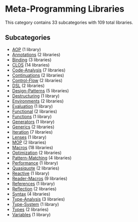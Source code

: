 # Meta-Programming Libraries

This category contains 33 subcategories with 109 total libraries.

## Subcategories

- [AOP](AOP.md) (1 library)
- [Annotations](Annotations.md) (2 libraries)
- [Binding](Binding.md) (3 libraries)
- [CLOS](CLOS.md) (14 libraries)
- [Code-Analysis](Code-Analysis.md) (7 libraries)
- [Continuations](Continuations.md) (2 libraries)
- [Control-Flow](Control-Flow.md) (2 libraries)
- [DSL](DSL.md) (2 libraries)
- [Design-Patterns](Design-Patterns.md) (5 libraries)
- [Destructuring](Destructuring.md) (1 library)
- [Environments](Environments.md) (2 libraries)
- [Evaluation](Evaluation.md) (1 library)
- [Functional](Functional.md) (2 libraries)
- [Functions](Functions.md) (1 library)
- [Generators](Generators.md) (1 library)
- [Generics](Generics.md) (2 libraries)
- [Iteration](Iteration.md) (7 libraries)
- [Lenses](Lenses.md) (1 library)
- [MOP](MOP.md) (2 libraries)
- [Macros](Macros.md) (18 libraries)
- [Optimization](Optimization.md) (2 libraries)
- [Pattern-Matching](Pattern-Matching.md) (4 libraries)
- [Performance](Performance.md) (1 library)
- [Quasiquote](Quasiquote.md) (2 libraries)
- [Reactive](Reactive.md) (1 library)
- [Reader-Macros](Reader-Macros.md) (9 libraries)
- [References](References.md) (1 library)
- [Reflection](Reflection.md) (2 libraries)
- [Syntax](Syntax.md) (4 libraries)
- [Type-Analysis](Type-Analysis.md) (3 libraries)
- [Type-System](Type-System.md) (1 library)
- [Types](Types.md) (2 libraries)
- [Variables](Variables.md) (1 library)
